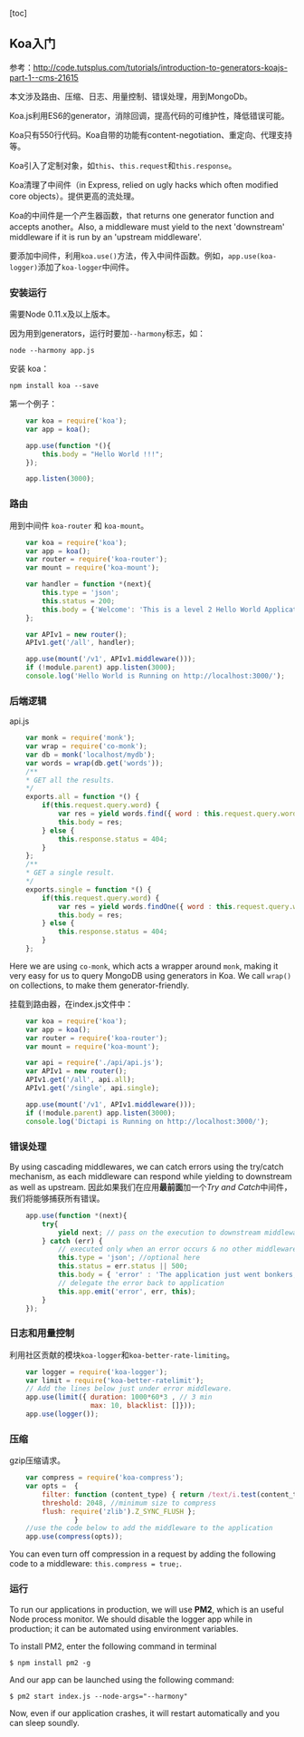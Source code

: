 [toc]

## Koa入门

参考：http://code.tutsplus.com/tutorials/introduction-to-generators-koajs-part-1--cms-21615

本文涉及路由、压缩、日志、用量控制、错误处理，用到MongoDb。

Koa.js利用ES6的generator，消除回调，提高代码的可维护性，降低错误可能。

Koa只有550行代码。Koa自带的功能有content-negotiation、重定向、代理支持等。

Koa引入了定制对象，如`this`、`this.request`和`this.response`。

Koa清理了中间件（in Express, relied on ugly hacks which often modified core objects）。提供更高的流处理。

Koa的中间件是一个产生器函数，that returns one generator function and accepts another。Also, a middleware must yield to the next 'downstream' middleware if it is run by an 'upstream middleware'.

要添加中间件，利用`koa.use()`方法，传入中间件函数。例如，`app.use(koa-logger)`添加了`koa-logger`中间件。

### 安装运行

需要Node 0.11.x及以上版本。

因为用到generators，运行时要加`--harmony`标志，如：

	node --harmony app.js

安装 koa：

	npm install koa --save

第一个例子：

```js
    var koa = require('koa');
    var app = koa();

    app.use(function *(){
        this.body = "Hello World !!!";
    });

    app.listen(3000);
```

### 路由

用到中间件 `koa-router` 和 `koa-mount`。

```js
    var koa = require('koa');
    var app = koa();
    var router = require('koa-router');
    var mount = require('koa-mount');

    var handler = function *(next){
        this.type = 'json';
        this.status = 200;
        this.body = {'Welcome': 'This is a level 2 Hello World Application!!'};
    };

    var APIv1 = new router();
    APIv1.get('/all', handler);

    app.use(mount('/v1', APIv1.middleware()));
    if (!module.parent) app.listen(3000);
    console.log('Hello World is Running on http://localhost:3000/');
```

### 后端逻辑

api.js

```js
    var monk = require('monk');
    var wrap = require('co-monk');
    var db = monk('localhost/mydb');
    var words = wrap(db.get('words'));
    /**
    * GET all the results.
    */
    exports.all = function *() {
        if(this.request.query.word) {
        	var res = yield words.find({ word : this.request.query.word });
        	this.body = res;
        } else {
        	this.response.status = 404;
        }
    };
    /**
    * GET a single result.
    */
    exports.single = function *() {
        if(this.request.query.word) {
        	var res = yield words.findOne({ word : this.request.query.word });
        	this.body = res;
        } else {
        	this.response.status = 404;
        }
    };
```

Here we are using `co-monk`, which acts a wrapper around `monk`, making it very easy for us to query MongoDB using generators in Koa. We call `wrap()` on collections, to make them generator-friendly.

挂载到路由器，在index.js文件中：

```js
    var koa = require('koa');
    var app = koa();
    var router = require('koa-router');
    var mount = require('koa-mount');

    var api = require('./api/api.js');
    var APIv1 = new router();
    APIv1.get('/all', api.all);
    APIv1.get('/single', api.single);

    app.use(mount('/v1', APIv1.middleware()));
    if (!module.parent) app.listen(3000);
    console.log('Dictapi is Running on http://localhost:3000/');
```

### 错误处理

By using cascading middlewares, we can catch errors using the try/catch mechanism, as each middleware can respond while yielding to downstream as well as upstream. 因此如果我们在应用**最前面**加一个*Try and Catch*中间件，我们将能够捕获所有错误。

```js
    app.use(function *(next){
        try{
            yield next; // pass on the execution to downstream middlewares
        } catch (err) {
            // executed only when an error occurs & no other middleware responds to the request
            this.type = 'json'; //optional here
            this.status = err.status || 500;
            this.body = { 'error' : 'The application just went bonkers, hopefully NSA has all the logs ;) '};
            // delegate the error back to application
            this.app.emit('error', err, this);
        }
    });
```

### 日志和用量控制

利用社区贡献的模块`koa-logger`和`koa-better-rate-limiting`。

```js
    var logger = require('koa-logger');
    var limit = require('koa-better-ratelimit');
    // Add the lines below just under error middleware.
    app.use(limit({ duration: 1000*60*3 , // 3 min
                    max: 10, blacklist: []}));
    app.use(logger());
```

### 压缩

gzip压缩请求。

```js
    var compress = require('koa-compress');
    var opts =  {
        filter: function (content_type) { return /text/i.test(content_type) }, // filter requests to be compressed using regex 
        threshold: 2048, //minimum size to compress
        flush: require('zlib').Z_SYNC_FLUSH };
                }
    //use the code below to add the middleware to the application
    app.use(compress(opts));
```

You can even turn off compression in a request by adding the following code to a middleware: `this.compress = true;`.

### 运行

To run our applications in production, we will use **PM2**, which is an useful Node process monitor. We should disable the logger app while in production; it can be automated using environment variables.

To install PM2, enter the following command in terminal

	$ npm install pm2 -g
And our app can be launched using the following command:

	$ pm2 start index.js --node-args="--harmony"

Now, even if our application crashes, it will restart automatically and you can sleep soundly.

